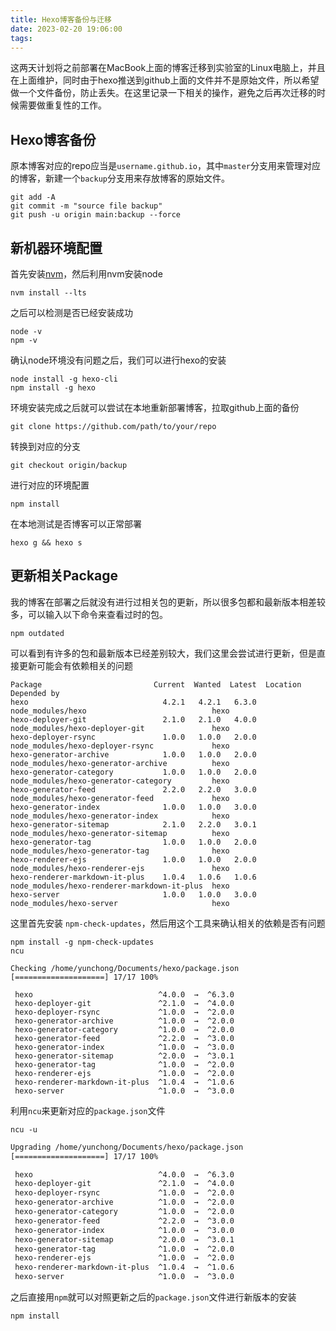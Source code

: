 ```yaml
---
title: Hexo博客备份与迁移 
date: 2023-02-20 19:06:00
tags:
---
```



这两天计划将之前部署在MacBook上面的博客迁移到实验室的Linux电脑上，并且在上面维护，同时由于hexo推送到github上面的文件并不是原始文件，所以希望做一个文件备份，防止丢失。在这里记录一下相关的操作，避免之后再次迁移的时候需要做重复性的工作。

## Hexo博客备份

原本博客对应的repo应当是`username.github.io`，其中`master`分支用来管理对应的博客，新建一个`backup`分支用来存放博客的原始文件。

```
git add -A
git commit -m "source file backup"
git push -u origin main:backup --force
```

## 新机器环境配置

首先安装[nvm](https://github.com/nvm-sh/nvm)，然后利用nvm安装node

```
nvm install --lts
```

之后可以检测是否已经安装成功

```
node -v
npm -v
```

确认node环境没有问题之后，我们可以进行hexo的安装

```
node install -g hexo-cli
npm install -g hexo
```

环境安装完成之后就可以尝试在本地重新部署博客，拉取github上面的备份

```
git clone https://github.com/path/to/your/repo
```

转换到对应的分支

```
git checkout origin/backup
```

进行对应的环境配置

```
npm install
```

在本地测试是否博客可以正常部署

```
hexo g && hexo s
```


## 更新相关Package

我的博客在部署之后就没有进行过相关包的更新，所以很多包都和最新版本相差较多，可以输入以下命令来查看过时的包。

```
npm outdated
```

可以看到有许多的包和最新版本已经差别较大，我们这里会尝试进行更新，但是直接更新可能会有依赖相关的问题

```
Package                         Current  Wanted  Latest  Location                                     Depended by
hexo                              4.2.1   4.2.1   6.3.0  node_modules/hexo                            hexo
hexo-deployer-git                 2.1.0   2.1.0   4.0.0  node_modules/hexo-deployer-git               hexo
hexo-deployer-rsync               1.0.0   1.0.0   2.0.0  node_modules/hexo-deployer-rsync             hexo
hexo-generator-archive            1.0.0   1.0.0   2.0.0  node_modules/hexo-generator-archive          hexo
hexo-generator-category           1.0.0   1.0.0   2.0.0  node_modules/hexo-generator-category         hexo
hexo-generator-feed               2.2.0   2.2.0   3.0.0  node_modules/hexo-generator-feed             hexo
hexo-generator-index              1.0.0   1.0.0   3.0.0  node_modules/hexo-generator-index            hexo
hexo-generator-sitemap            2.1.0   2.2.0   3.0.1  node_modules/hexo-generator-sitemap          hexo
hexo-generator-tag                1.0.0   1.0.0   2.0.0  node_modules/hexo-generator-tag              hexo
hexo-renderer-ejs                 1.0.0   1.0.0   2.0.0  node_modules/hexo-renderer-ejs               hexo
hexo-renderer-markdown-it-plus    1.0.4   1.0.6   1.0.6  node_modules/hexo-renderer-markdown-it-plus  hexo
hexo-server                       1.0.0   1.0.0   3.0.0  node_modules/hexo-server                     hexo
```

这里首先安装 `npm-check-updates`，然后用这个工具来确认相关的依赖是否有问题

```
npm install -g npm-check-updates
ncu
```

```
Checking /home/yunchong/Documents/hexo/package.json
[====================] 17/17 100%

 hexo                            ^4.0.0  →  ^6.3.0
 hexo-deployer-git               ^2.1.0  →  ^4.0.0
 hexo-deployer-rsync             ^1.0.0  →  ^2.0.0
 hexo-generator-archive          ^1.0.0  →  ^2.0.0
 hexo-generator-category         ^1.0.0  →  ^2.0.0
 hexo-generator-feed             ^2.2.0  →  ^3.0.0
 hexo-generator-index            ^1.0.0  →  ^3.0.0
 hexo-generator-sitemap          ^2.0.0  →  ^3.0.1
 hexo-generator-tag              ^1.0.0  →  ^2.0.0
 hexo-renderer-ejs               ^1.0.0  →  ^2.0.0
 hexo-renderer-markdown-it-plus  ^1.0.4  →  ^1.0.6
 hexo-server                     ^1.0.0  →  ^3.0.0
```

利用`ncu`来更新对应的`package.json`文件

```
ncu -u
```


```sh
Upgrading /home/yunchong/Documents/hexo/package.json
[====================] 17/17 100%

 hexo                            ^4.0.0  →  ^6.3.0
 hexo-deployer-git               ^2.1.0  →  ^4.0.0
 hexo-deployer-rsync             ^1.0.0  →  ^2.0.0
 hexo-generator-archive          ^1.0.0  →  ^2.0.0
 hexo-generator-category         ^1.0.0  →  ^2.0.0
 hexo-generator-feed             ^2.2.0  →  ^3.0.0
 hexo-generator-index            ^1.0.0  →  ^3.0.0
 hexo-generator-sitemap          ^2.0.0  →  ^3.0.1
 hexo-generator-tag              ^1.0.0  →  ^2.0.0
 hexo-renderer-ejs               ^1.0.0  →  ^2.0.0
 hexo-renderer-markdown-it-plus  ^1.0.4  →  ^1.0.6
 hexo-server                     ^1.0.0  →  ^3.0.0
```

之后直接用`npm`就可以对照更新之后的`package.json`文件进行新版本的安装

```
npm install
```
